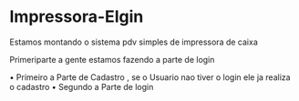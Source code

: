 # Impressora-Elgin

Estamos montando o sistema pdv simples de impressora de caixa 

Primeriparte a gente estamos fazendo a parte de login 

 • Primeiro a Parte de Cadastro , se o Usuario nao tiver o login ele ja realiza o cadastro 
 • Segundo a Parte de login 